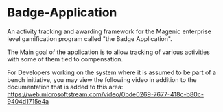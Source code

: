 Badge-Application
=================

An activity tracking and awarding framework for the Magenic enterprise level gamification program called "the Badge Application".

The Main goal of the application is to allow tracking of various activities with some of them tied to compensation. 

For Developers working on the system where it is assumed to be part of a bench initiative, you may view the following video in addition to the documentation that is added to this area:  https://web.microsoftstream.com/video/0bde0269-7677-418c-b80c-9404d1715e4a
